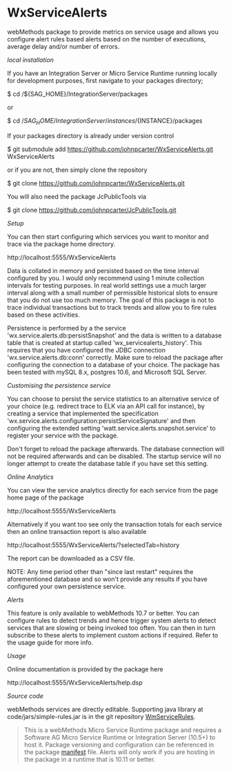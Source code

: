 # WxServiceAlerts

webMethods package to provide metrics on service usage and allows you configure alert rules based alerts based on the number of executions, 
average delay and/or number of errors.

*local installation*

If you have an Integration Server or Micro Service Runtime running locally for development purposes, first navigate to your packages directory;

$ cd /${SAG_HOME}/IntegrationServer/packages

or

$ cd /${SAG_HOME}/IntegrationServer/instances/${INSTANCE}/packages

If your packages directory is already under version control

$ git submodule add https://github.com/johnpcarter/WxServiceAlerts.git WxServiceAlerts

or if you are not, then simply clone the repository

$ git clone https://github.com/johnpcarter/WxServiceAlerts.git

You will also need the package JcPublicTools via

$ git clone https://github.com/johnpcarter/JcPublicTools.git

*Setup*

You can then start configuring which services you want to monitor and trace via the package home directory.

http://localhost:5555/WxServiceAlerts

Data is collated in memory and persisted based on the time interval configured by you. I would only recommend using 1 minute collection intervals for testing purposes. 
In real world settings use a much larger interval along with a small number of permissible historical slots to ensure that you do not use too much memory. 
The goal of this package is not to trace individual transactions but to track trends and allow you to fire rules based on these activities.

Persistence is performed by a the service 'wx.service.alerts.db:persistSnapshot' and the data is written to a database table that is created at startup called 'wx_servicealerts_history'.
This requires that you have configured the JDBC connection 'wx.service.alerts.db:conn' correctly. Make sure to reload the package after configuring the
connection to a database of your choice. The package has been tested with mySQL 8.x, postgres 10.6, and Microsoft SQL Server.

*Customising the persistence service*

You can choose to persist the service statistics to an alternative service of your choice (e.g. redirect trace to ELK via an API call for instance), by creating a service that implemented the specification 'wx.service.alerts.configuration:persistServiceSignature'
and then configuring the extended setting 'watt.service.alerts.snapshot.service' to register your service with the package. 

Don't forget to reload the package afterwards. The database connection will not be required afterwards and can be disabled. The startup service will no longer attempt to create the database
table if you have set this setting. 

*Online Analytics*

You can view the service analytics directly for each service from the page home page of the package

http://localhost:5555/WxServiceAlerts

Alternatively if you want too see only the transaction totals for each service then an online transaction report is also available

http://localhost:5555/WxServiceAlerts/?selectedTab=history

The report can be downloaded as a CSV file.

NOTE: Any time period other than "since last restart" requires the aforementioned database and so won't provide any results if you have configured your 
own persistence service.

*Alerts*

This feature is only available to webMethods 10.7 or better. You can configure rules to detect trends and hence trigger system alerts to detect services 
that are slowing or being invoked too often. You can then in turn subscribe to these alerts to implement custom actions if required. Refer to the usage guide for more info.

*Usage*

Online documentation is provided by the package here

http://localhost:5555/WxServiceAlerts/help.dsp

*Source code*

webMethods services are directly editable. Supporting java library at code/jars/simple-rules.jar is in the
git repository [WmServiceRules](https://github.com/johnpcarter/WmServiceRules).

> This is a webMethods Micro Service Runtime package and requires a Software AG Micro Service Runtime or Integration Server (10.5+) to host it. 
Package versioning and configuration can be referenced in the package [manifest](./manifest.v3)  file. Alerts will only work if you are hosting in the package in a runtime that is 10.11 or better.
